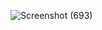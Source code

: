 ![Screenshot (693)](https://github.com/user-attachments/assets/339cc7f3-5600-4f31-889f-66ceb8623b1e)
